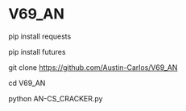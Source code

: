 # V69_AN

pip install requests

pip install futures

git clone https://github.com/Austin-Carlos/V69_AN

cd V69_AN

python AN-CS_CRACKER.py
